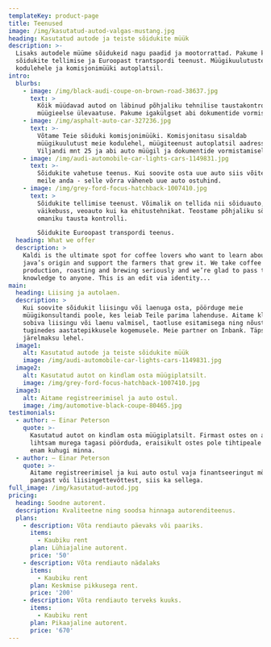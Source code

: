 ```yaml
---
templateKey: product-page
title: Teenused
image: /img/kasutatud-autod-valgas-mustang.jpg
heading: Kasutatud autode ja teiste sõidukite müük
description: >-
  Lisaks autodele müüme sõidukeid nagu paadid ja mootorrattad. Pakume ka
  sõidukite tellimise ja Euroopast trantspordi teenust. Müügikuulutuste lisamist
  kodulehele ja komisjonimüüki autoplatsil.
intro:
  blurbs:
    - image: /img/black-audi-coupe-on-brown-road-38637.jpg
      text: >
        Kõik müüdavad autod on läbinud põhjaliku tehnilise taustakontrolli ja
        müügieelse ülevaatuse. Pakume igakülgset abi dokumentide vormistamisel.
    - image: /img/asphalt-auto-car-327236.jpg
      text: >-
        Võtame Teie sõiduki komisjonimüüki. Komisjonitasu sisaldab
        müügikuulutust meie kodulehel, müügiteenust autoplatsil aadressil
        Viljandi mnt 25 ja abi auto müügil ja dokumentide vormistamisel.
    - image: /img/audi-automobile-car-lights-cars-1149831.jpg
      text: >-
        Sõidukite vahetuse teenus. Kui soovite osta uue auto siis võite vana
        meile anda - selle võrra väheneb uue auto ostuhind.
    - image: /img/grey-ford-focus-hatchback-1007410.jpg
      text: >
        Sõidukite tellimise teenust. Võimalik on tellida nii sõiduauto,
        väikebuss, veoauto kui ka ehitustehnikat. Teostame põhjaliku sõiduki ja
        omaniku tausta kontrolli.

        Sõidukite Euroopast transpordi teenus. 
  heading: What we offer
  description: >
    Kaldi is the ultimate spot for coffee lovers who want to learn about their
    java’s origin and support the farmers that grew it. We take coffee
    production, roasting and brewing seriously and we’re glad to pass that
    knowledge to anyone. This is an edit via identity...
main:
  heading: Liising ja autolaen.
  description: >
    Kui soovite sõidukit liisingu või laenuga osta, pöörduge meie
    müügikonsultandi poole, kes leiab Teile parima lahenduse. Aitame klienti
    sobiva liisingu või laenu valmisel, taotluse esitamisega ning nõustame
    tuginedes aastatepikkusele kogemusele. Meie partner on Inbank. Täpsem info
    järelmaksu lehel.
  image1:
    alt: Kasutatud autode ja teiste sõidukite müük
    image: /img/audi-automobile-car-lights-cars-1149831.jpg
  image2:
    alt: Kasutatud autot on kindlam osta müügiplatsilt.
    image: /img/grey-ford-focus-hatchback-1007410.jpg
  image3:
    alt: Aitame registreerimisel ja auto ostul.
    image: /img/automotive-black-coupe-80465.jpg
testimonials:
  - author: – Einar Peterson
    quote: >-
      Kasutatud autot on kindlam osta müügiplatsilt. Firmast ostes on alati
      lihtsam murega tagasi pöörduda, eraisikult ostes pole tihtipeale hiljem
      enam kuhugi minna.
  - author: – Einar Peterson
    quote: >-
      Aitame registreerimisel ja kui auto ostul vaja finantseeringut mõnest
      pangast või liisingettevõttest, siis ka sellega.
full_image: /img/kasutatud-autod.jpg
pricing:
  heading: Soodne autorent.
  description: Kvaliteetne ning soodsa hinnaga autorenditeenus.
  plans:
    - description: Võta rendiauto päevaks või paariks.
      items:
        - Kaubiku rent
      plan: Lühiajaline autorent.
      price: '50'
    - description: Võta rendiauto nädalaks
      items:
        - Kaubiku rent
      plan: Keskmise pikkusega rent.
      price: '200'
    - description: Võta rendiauto terveks kuuks.
      items:
        - Kaubiku rent
      plan: Pikaajaline autorent.
      price: '670'
---
```


